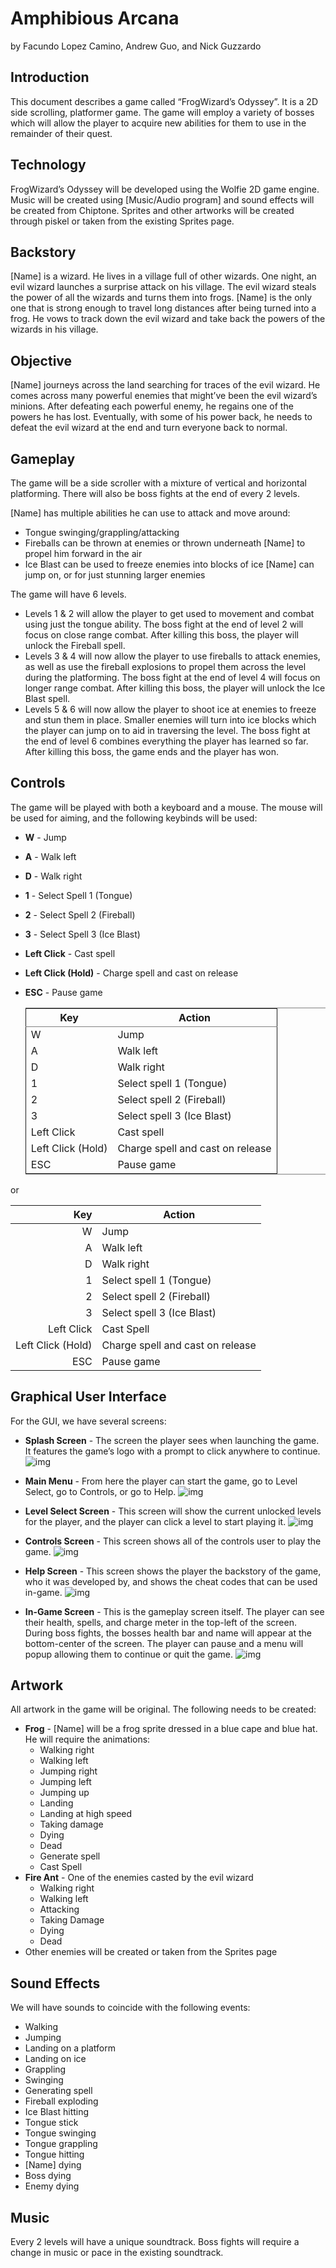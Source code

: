 

# Amphibious Arcana

by Facundo Lopez Camino, Andrew Guo, and Nick Guzzardo

## Introduction

This document describes a game called “FrogWizard’s Odyssey”. It is a 2D side scrolling, platformer game. The game will employ a variety of bosses which will allow the player to acquire new abilities for them to use in the remainder of their quest.

## Technology

FrogWizard’s Odyssey will be developed using the Wolfie 2D game engine. Music will be created using [Music/Audio program] and sound effects will be created from Chiptone. Sprites and other artworks will be created through piskel or taken from the existing Sprites page.

## Backstory

[Name] is a wizard. He lives in a village full of other wizards. One night, an evil wizard launches a surprise attack on his village. The evil wizard steals the power of all the wizards and turns them into frogs. [Name] is the only one that is strong enough to travel long distances after being turned into a frog. He vows to track down the evil wizard and take back the powers of the wizards in his village.

## Objective

[Name] journeys across the land searching for traces of the evil wizard. He comes across many powerful enemies that might’ve been the evil wizard’s minions. After defeating each powerful enemy, he regains one of the powers he has lost. Eventually, with some of his power back, he needs to defeat the evil wizard at the end and turn everyone back to normal.

## Gameplay

The game will be a side scroller with a mixture of vertical and horizontal platforming. There will also be boss fights at the end of every 2 levels.

[Name] has multiple abilities he can use to attack and move around:

-   Tongue swinging/grappling/attacking
-   Fireballs can be thrown at enemies or thrown underneath [Name] to propel him forward in the air
-   Ice Blast can be used to freeze enemies into blocks of ice [Name] can jump on, or for just stunning larger enemies

The game will have 6 levels.

-   Levels 1 & 2 will allow the player to get used to movement and combat using just the tongue ability. The boss fight at the end of level 2 will focus on close range combat. After killing this boss, the player will unlock the Fireball spell.
-   Levels 3 & 4 will now allow the player to use fireballs to attack enemies, as well as use the fireball explosions to propel them across the level during the platforming. The boss fight at the end of level 4 will focus on longer range combat. After killing this boss, the player will unlock the Ice Blast spell.
-   Levels 5 & 6 will now allow the player to shoot ice at enemies to freeze and stun them in place. Smaller enemies will turn into ice blocks which the player can jump on to aid in traversing the level. The boss fight at the end of level 6 combines everything the player has learned so far. After killing this boss, the game ends and the player has won.

## Controls

The game will be played with both a keyboard and a mouse. The mouse will be used for aiming, and the following keybinds will be used:

- **W** - Jump

- **A** - Walk left

- **D** - Walk right

- **1** - Select Spell 1 (Tongue)

- **2** - Select Spell 2 (Fireball)

- **3** - Select Spell 3 (Ice Blast)

- **Left Click** - Cast spell

- **Left Click (Hold)** - Charge spell and cast on release

-   **ESC** - Pause game
    
    <table border="2" cellspacing="0" cellpadding="6" rules="groups" frame="hsides">
    
    
    <colgroup>
    <col  class="org-right" />
    
    <col  class="org-left" />
    </colgroup>
    <thead>
    <tr>
    <th scope="col" class="org-right">Key</th>
    <th scope="col" class="org-left">Action</th>
    </tr>
    </thead>
    
    <tbody>
    <tr>
    <td class="org-right">W</td>
    <td class="org-left">Jump</td>
    </tr>
    
    
    <tr>
    <td class="org-right">A</td>
    <td class="org-left">Walk left</td>
    </tr>
    
    
    <tr>
    <td class="org-right">D</td>
    <td class="org-left">Walk right</td>
    </tr>
    
    
    <tr>
    <td class="org-right">1</td>
    <td class="org-left">Select spell 1 (Tongue)</td>
    </tr>
    
    
    <tr>
    <td class="org-right">2</td>
    <td class="org-left">Select spell 2 (Fireball)</td>
    </tr>
    
    
    <tr>
    <td class="org-right">3</td>
    <td class="org-left">Select spell 3 (Ice Blast)</td>
    </tr>
    
    
    <tr>
    <td class="org-right">Left Click</td>
    <td class="org-left">Cast spell</td>
    </tr>
    
    
    <tr>
    <td class="org-right">Left Click (Hold)</td>
    <td class="org-left">Charge spell and cast on release</td>
    </tr>
    
    
    <tr>
    <td class="org-right">ESC</td>
    <td class="org-left">Pause game</td>
    </tr>
    </tbody>
    </table>

or

|               Key | Action                           |
| ----------------: | -------------------------------- |
|                 W | Jump                             |
|                 A | Walk left                        |
|                 D | Walk right                       |
|                 1 | Select spell 1 (Tongue)          |
|                 2 | Select spell 2 (Fireball)        |
|                 3 | Select spell 3 (Ice Blast)       |
|        Left Click | Cast Spell                       |
| Left Click (Hold) | Charge spell and cast on release |
|               ESC | Pause game                       |



## Graphical User Interface

For the GUI, we have several screens:

-   **Splash Screen** - The screen the player sees when launching the game. It features the game&rsquo;s logo with a prompt to click anywhere to continue.
    ![img](images/splash.png)

  

-   **Main Menu** - From here the player can start the game, go to Level Select, go to Controls, or go to Help.
    ![img](images/mainmenu.png)

  

-   **Level Select Screen** - This screen will show the current unlocked levels for the player, and the player can click a level to start playing it.
    ![img](images/levelselect.png)

  

-   **Controls Screen** - This screen shows all of the controls user to play the game.
    ![img](images/controls.png)

  

-   **Help Screen** - This screen shows the player the backstory of the game, who it was developed by, and shows the cheat codes that can be used in-game.
    ![img](images/help.png)

  

-   **In-Game Screen** - This is the gameplay screen itself. The player can see their health, spells, and charge meter in the top-left of the screen. During boss fights, the bosses health bar and name will appear at the bottom-center of the screen. The player can pause and a menu will popup allowing them to continue or quit the game.
    ![img](images/ingame.png)

## Artwork

All artwork in the game will be original. The following needs to be created:

-   **Frog** - [Name] will be a frog sprite dressed in a blue cape and blue hat. He will require the animations:
    -   Walking right
    -   Walking left
    -   Jumping right
    -   Jumping left
    -   Jumping up
    -   Landing
    -   Landing at high speed
    -   Taking damage
    -   Dying
    -   Dead
    -   Generate spell
    -   Cast Spell
-   **Fire Ant** - One of the enemies casted by the evil wizard
    -   Walking right
    -   Walking left
    -   Attacking
    -   Taking Damage
    -   Dying
    -   Dead
-   Other enemies will be created or taken from the Sprites page

## Sound Effects

We will have sounds to coincide with the following events:

-   Walking
-   Jumping
-   Landing on a platform
-   Landing on ice
-   Grappling
-   Swinging
-   Generating spell
-   Fireball exploding
-   Ice Blast hitting
-   Tongue stick
-   Tongue swinging
-   Tongue grappling
-   Tongue hitting
-   [Name] dying
-   Boss dying
-   Enemy dying

## Music

Every 2 levels will have a unique soundtrack. Boss fights will require a change in music or pace in the existing soundtrack.

